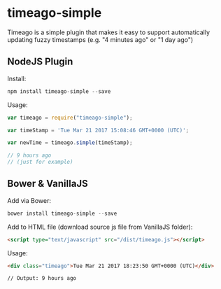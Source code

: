 # timeago-simple
Timeago is a simple plugin that makes it easy to support automatically updating fuzzy timestamps (e.g. "4 minutes ago" or "1 day ago")

## NodeJS Plugin
Install:

```js
npm install timeago-simple --save
```

Usage:

```js
var timeago = require("timeago-simple");

var timeStamp = 'Tue Mar 21 2017 15:08:46 GMT+0000 (UTC)';

var newTime = timeago.simple(timeStamp);

// 9 hours ago 
// (just for example)
```

## Bower & VanillaJS

Add via Bower:
```js
bower install timeago-simple --save
```

Add to HTML file (download source js file from VanillaJS folder):
```html
<script type="text/javascript" src="/dist/timeago.js"></script>
```

Usage:
```html
<div class="timeago">Tue Mar 21 2017 18:23:50 GMT+0000 (UTC)</div>

// Output: 9 hours ago
```